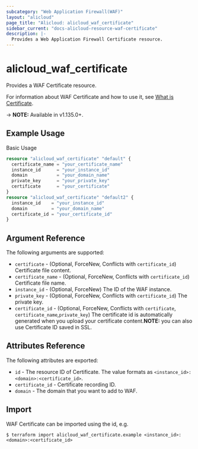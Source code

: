 ```yaml
---
subcategory: "Web Application Firewall(WAF)"
layout: "alicloud"
page_title: "Alicloud: alicloud_waf_certificate"
sidebar_current: "docs-alicloud-resource-waf-certificate"
description: |-
  Provides a Web Application Firewall Certificate resource.
---
```


# alicloud\_waf\_certificate

Provides a WAF Certificate resource.

For information about WAF Certificate and how to use it, see [What is Certificate](https://www.alibabacloud.com/help/doc-detail/28517.htm).

-> **NOTE:** Available in v1.135.0+.

## Example Usage

Basic Usage

```terraform
resource "alicloud_waf_certificate" "default" {
  certificate_name = "your_certificate_name"
  instance_id      = "your_instance_id"
  domain           = "your_domain_name"
  private_key      = "your_private_key"
  certificate      = "your_certificate"
}
resource "alicloud_waf_certificate" "default2" {
  instance_id    = "your_instance_id"
  domain         = "your_domain_name"
  certificate_id = "your_certificate_id"
}
```

## Argument Reference

The following arguments are supported:

* `certificate` - (Optional, ForceNew, Conflicts with `certificate_id`) Certificate file content.
* `certificate_name` - (Optional, ForceNew, Conflicts with `certificate_id`) Certificate file name.
* `instance_id` - (Optional, ForceNew) The ID of the WAF instance.
* `private_key` - (Optional, ForceNew, Conflicts with `certificate_id`) The private key.
* `certificate_id` - (Optional, ForceNew, Conflicts with `certificate`, `certificate_name`,`private_key`) The certificate id is automatically generated when you upload your certificate content.**NOTE:** you can also use Certificate ID saved in SSL.

## Attributes Reference

The following attributes are exported:

* `id` - The resource ID of Certificate. The value formats as `<instance_id>:<domain>:<certificate_id>`.
* `certificate_id` - Certificate recording ID.
* `domain` - The domain that you want to add to WAF.

## Import

WAF Certificate can be imported using the id, e.g.

```
$ terraform import alicloud_waf_certificate.example <instance_id>:<domain>:<certificate_id>
```

